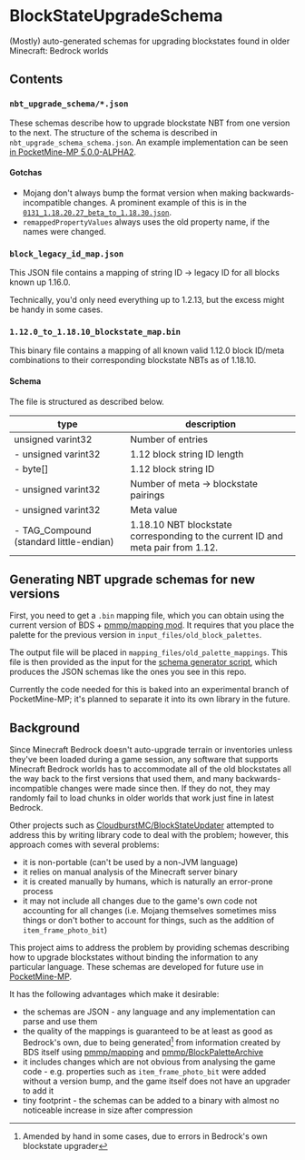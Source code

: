 # BlockStateUpgradeSchema
(Mostly) auto-generated schemas for upgrading blockstates found in older Minecraft: Bedrock worlds

## Contents
### `nbt_upgrade_schema/*.json`
These schemas describe how to upgrade blockstate NBT from one version to the next. The structure of the schema is described in `nbt_upgrade_schema_schema.json`. An example implementation can be seen [in PocketMine-MP 5.0.0-ALPHA2](https://github.com/pmmp/PocketMine-MP/blob/ccb3c3cb05e6eee8afa15d7837e256a446244fe7/src/data/bedrock/block/upgrade/BlockStateUpgrader.php#L33).

#### Gotchas
- Mojang don't always bump the format version when making backwards-incompatible changes. A prominent example of this is in the [`0131_1.18.20.27_beta_to_1.18.30.json`](/nbt_upgrade_schema/0131_1.18.20.27_beta_to_1.18.30.json).
- `remappedPropertyValues` always uses the old property name, if the names were changed.

### `block_legacy_id_map.json`
This JSON file contains a mapping of string ID -> legacy ID for all blocks known up 1.16.0.

Technically, you'd only need everything up to 1.2.13, but the excess might be handy in some cases.

### `1.12.0_to_1.18.10_blockstate_map.bin`
This binary file contains a mapping of all known valid 1.12.0 block ID/meta combinations to their corresponding blockstate NBTs as of 1.18.10.

#### Schema
The file is structured as described below.

| type | description |
|------|-------------|
| unsigned varint32 | Number of entries |
|     - unsigned varint32 | 1.12 block string ID length |
|     - byte[] | 1.12 block string ID |
|     - unsigned varint32 | Number of meta -> blockstate pairings |
|         - unsigned varint32 | Meta value |
|         - TAG_Compound (standard little-endian) | 1.18.10 NBT blockstate corresponding to the current ID and meta pair from 1.12. |

## Generating NBT upgrade schemas for new versions

First, you need to get a `.bin` mapping file, which you can obtain using the current version of BDS + [pmmp/mapping mod](https://github.com/pmmp/mapping). It requires that you place the palette for the previous version in `input_files/old_block_palettes`.

The output file will be placed in `mapping_files/old_palette_mappings`. This file is then provided as the input for the [schema generator script](https://github.com/pmmp/PocketMine-MP/blob/e98cf39b47c6c37619cae32d2d2596b08f4d938f/tools/generate-blockstate-upgrade-schema.php), which produces the JSON schemas like the ones you see in this repo.

Currently the code needed for this is baked into an experimental branch of PocketMine-MP; it's planned to separate it into its own library in the future.

## Background

Since Minecraft Bedrock doesn't auto-upgrade terrain or inventories unless they've been loaded during a game session, any software that supports Minecraft Bedrock worlds has to accommodate all of the old blockstates all the way back to the first versions that used them, and many backwards-incompatible changes were made since then.
If they do not, they may randomly fail to load chunks in older worlds that work just fine in latest Bedrock.

Other projects such as [CloudburstMC/BlockStateUpdater](https://github.com/CloudburstMC/BlockStateUpdater) attempted to address this by writing library code to deal with the problem; however, this approach comes with several problems:
- it is non-portable (can't be used by a non-JVM language)
- it relies on manual analysis of the Minecraft server binary
- it is created manually by humans, which is naturally an error-prone process
- it may not include all changes due to the game's own code not accounting for all changes (i.e. Mojang themselves sometimes miss things or don't bother to account for things, such as the addition of `item_frame_photo_bit`)

This project aims to address the problem by providing schemas describing how to upgrade blockstates without binding the information to any particular language. These schemas are developed for future use in [PocketMine-MP](https://github.com/pmmp/PocketMine-MP).

It has the following advantages which make it desirable:
- the schemas are JSON - any language and any implementation can parse and use them
- the quality of the mappings is guaranteed to be at least as good as Bedrock's own, due to being generated[^1] from information created by BDS itself using [pmmp/mapping](https://github.com/pmmp/mapping) and [pmmp/BlockPaletteArchive](https://github.com/pmmp/BlockPaletteArchive)
- it includes changes which are not obvious from analysing the game code - e.g. properties such as `item_frame_photo_bit` were added without a version bump, and the game itself does not have an upgrader to add it
- tiny footprint - the schemas can be added to a binary with almost no noticeable increase in size after compression

[^1]: Amended by hand in some cases, due to errors in Bedrock's own blockstate upgrader
